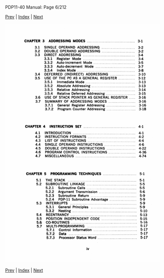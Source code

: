 PDP11-40 Manual: Page 6/212

[Prev](pdp11-40-000005.html) | [Index](index.html) | [Next](pdp11-40-000007.html)

![](pdp11-40-000006.gif)

[Prev](pdp11-40-000005.html) | [Index](index.html) | [Next](pdp11-40-000007.html)

